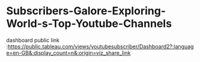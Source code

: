 # Subscribers-Galore-Exploring-World-s-Top-Youtube-Channels


 dashboard public link :https://public.tableau.com/views/youtubesubscriber/Dashboard2?:language=en-GB&:display_count=n&:origin=viz_share_link
